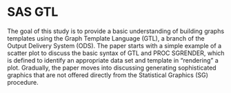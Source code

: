 # SAS GTL
The goal of this study is to provide a basic understanding of building graphs templates using the Graph Template Language (GTL), a branch of the Output Delivery System (ODS). The paper starts with a simple example of a scatter plot to discuss the basic syntax of GTL and PROC SGRENDER, which is defined to identify an appropriate data set and template in “rendering” a plot. Gradually, the paper moves into discussing generating sophisticated graphics that are not offered directly from the Statistical Graphics (SG) procedure.
